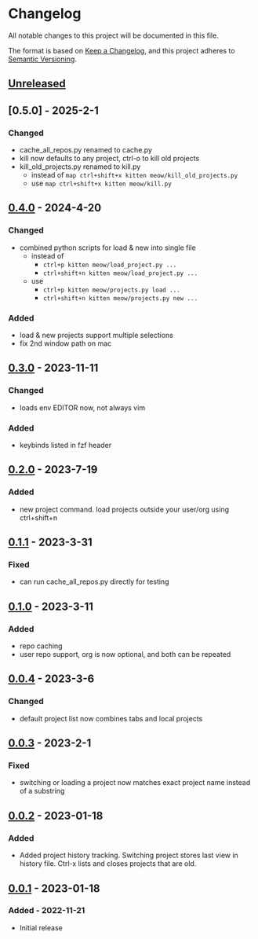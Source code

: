 # Changelog

All notable changes to this project will be documented in this file.

The format is based on [Keep a Changelog](https://keepachangelog.com/en/1.0.0/),
and this project adheres to [Semantic Versioning](https://semver.org/spec/v2.0.0.html).

## [Unreleased]

## [0.5.0] - 2025-2-1

### Changed

- cache_all_repos.py renamed to cache.py
- kill now defaults to any project, ctrl-o to kill old projects
- kill_old_projects.py renamed to kill.py
  - instead of `map ctrl+shift+x kitten meow/kill_old_projects.py`
  - use `map ctrl+shift+x kitten meow/kill.py`

## [0.4.0] - 2024-4-20

### Changed

- combined python scripts for load & new into single file
  - instead of
    - `ctrl+p kitten meow/load_project.py ...`
    - `ctrl+shift+n kitten meow/load_project.py ...`
  - use
    - `ctrl+p kitten meow/projects.py load ...`
    - `ctrl+shift+n kitten meow/projects.py new ...`

### Added

- load & new projects support multiple selections
- fix 2nd window path on mac

## [0.3.0] - 2023-11-11

### Changed

- loads env EDITOR now, not always vim

### Added

- keybinds listed in fzf header

## [0.2.0] - 2023-7-19

### Added

- new project command. load projects outside your user/org using ctrl+shift+n

## [0.1.1] - 2023-3-31

### Fixed

- can run cache_all_repos.py directly for testing

## [0.1.0] - 2023-3-11

### Added

- repo caching
- user repo support, org is now optional, and both can be repeated

## [0.0.4] - 2023-3-6

### Changed

- default project list now combines tabs and local projects

## [0.0.3] - 2023-2-1

### Fixed

- switching or loading a project now matches exact project name instead of a substring

## [0.0.2] - 2023-01-18

### Added

- Added project history tracking. Switching project stores last view in history file. Ctrl-x lists
  and closes projects that are old.

## [0.0.1] - 2023-01-18

### Added - 2022-11-21

- Initial release

[unreleased]: https://github.com/taylorzr/meow/compare/v0.4.0...HEAD
[0.4.0]: https://github.com/taylorzr/meow/compare/v0.3.0...v0.4.0
[0.3.0]: https://github.com/taylorzr/meow/compare/v0.2.0...v0.3.0
[0.2.0]: https://github.com/taylorzr/meow/compare/v0.1.1...v0.2.0
[0.1.1]: https://github.com/taylorzr/meow/compare/v0.1.0...v0.1.1
[0.1.0]: https://github.com/taylorzr/meow/compare/v0.0.4...v0.1.0
[0.0.4]: https://github.com/taylorzr/meow/compare/v0.0.3...v0.0.4
[0.0.3]: https://github.com/taylorzr/meow/releases/tag/v0.0.2..v0.0.3
[0.0.2]: https://github.com/taylorzr/meow/releases/tag/v0.0.1..v0.0.2
[0.0.1]: https://github.com/taylorzr/meow/releases/tag/v0.0.1
